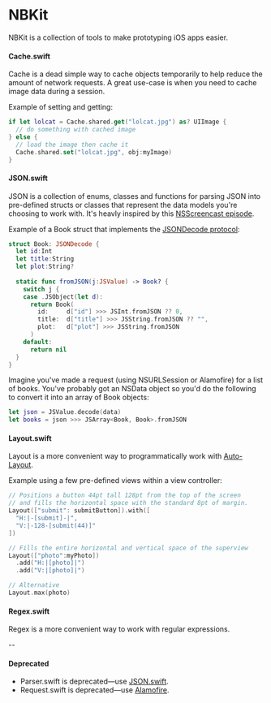 # NBKit

NBKit is a collection of tools to make prototyping iOS apps easier.

#### Cache.swift

Cache is a dead simple way to cache objects temporarily to help reduce the amount of network requests. A great use-case is when you need to cache image data during a session.

Example of setting and getting:

``` swift
if let lolcat = Cache.shared.get("lolcat.jpg") as? UIImage {
  // do something with cached image
} else {
  // load the image then cache it
  Cache.shared.set("lolcat.jpg", obj:myImage)
}
```

#### JSON.swift

JSON is a collection of enums, classes and functions for parsing JSON into pre-defined structs or classes that represent the data models you're choosing to work with. It's heavly inspired by this [NSScreencast episode](http://nsscreencast.com/episodes/130-swift-json-redux-part-1).

Example of a Book struct that implements the [JSONDecode protocol](https://github.com/nathanborror/NBKit/blob/master/NBKit/NBKit/JSON.swift#L91):

``` swift
struct Book: JSONDecode {
  let id:Int
  let title:String
  let plot:String?
  
  static func fromJSON(j:JSValue) -> Book? {
    switch j {
    case .JSObject(let d):
      return Book(
        id:     d["id"] >>> JSInt.fromJSON ?? 0,
        title:  d["title"] >>> JSString.fromJSON ?? "",
        plot:   d["plot"] >>> JSString.fromJSON
      )
    default:
      return nil
  }
}
```

Imagine you've made a request (using NSURLSession or Alamofire) for a list of books. You've probably got an NSData object so you'd do the following to convert it into an array of Book objects:

``` swift
let json = JSValue.decode(data)
let books = json >>> JSArray<Book, Book>.fromJSON
```

#### Layout.swift

Layout is a more convenient way to programmatically work with [Auto-Layout](https://developer.apple.com/library/ios/documentation/UserExperience/Conceptual/AutolayoutPG/Introduction/Introduction.html).

Example using a few pre-defined views within a view controller:

``` swift
// Positions a button 44pt tall 128pt from the top of the screen 
// and fills the horizontal space with the standard 8pt of margin.
Layout(["submit": submitButton]).with([
  "H:|-[submit]-|",
  "V:|-128-[submit(44)]"
])

// Fills the entire horizontal and vertical space of the superview
Layout(["photo":myPhoto])
  .add("H:|[photo]|")
  .add("V:|[photo]|")

// Alternative
Layout.max(photo)

```

#### Regex.swift

Regex is a more convenient way to work with regular expressions.

--

#### Deprecated

* Parser.swift is deprecated—use [JSON.swift](https://github.com/nathanborror/NBKit/blob/master/NBKit/NBKit/JSON.swift).
* Request.swift is deprecated—use [Alamofire](https://github.com/Alamofire/Alamofire).
